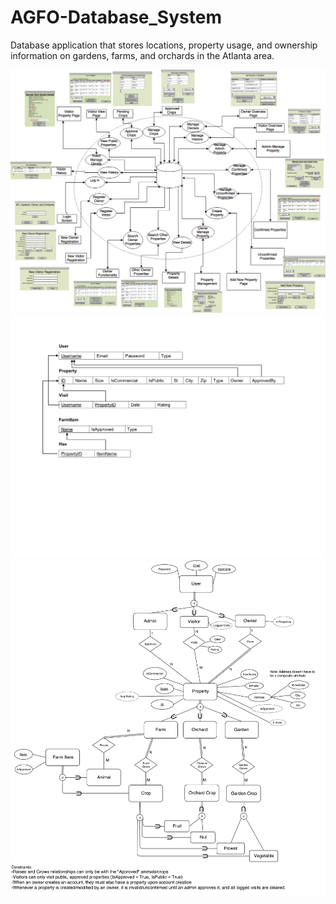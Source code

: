 # AGFO-Database_System
Database application that stores locations, property usage, and ownership information on gardens, farms, and orchards in the Atlanta area.

<img alt="IFD" src="imgs/IFD.png">
<img alt="RelationalSchema" src="imgs/RelationalSchema.png">

<img alt="EERdiagram" src="imgs/EER diagram.png">

